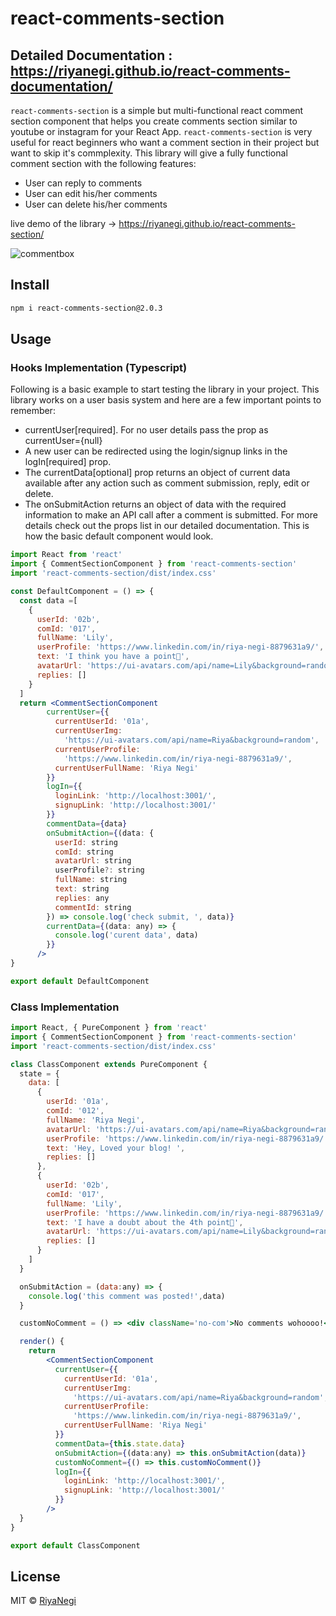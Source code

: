 # react-comments-section

## Detailed Documentation : https://riyanegi.github.io/react-comments-documentation/


`react-comments-section` is a simple but multi-functional react comment section component that helps you create comments section similar to youtube or instagram for your React App.
`react-comments-section` is very useful for react beginners who want a comment section in their project but want to skip it's commplexity. This library will give a fully functional comment section with the following features: 
  - User can reply to comments  
  - User can edit his/her comments
  - User can delete his/her comments

live demo of the library -> https://riyanegi.github.io/react-comments-section/

![commentbox](https://github.com/RiyaNegi/react-comments-section/blob/main/example/blob/default.png?raw=true)

## Install

```bash
npm i react-comments-section@2.0.3
```

## Usage

### Hooks Implementation (Typescript)
Following is a basic example to start testing the library in your project. This library works on a user basis
system and here are a few important points to remember:

- currentUser[required]. For no user details pass the prop as currentUser={null}
- A new user can be redirected using the login/signup links in the logIn[required] prop.
- The currentData[optional] prop returns an object of current data available after any action such as comment submission, reply, edit or delete.
- The onSubmitAction returns an object of data with the required information to make an API call after a comment is submitted.
For more details check out the props list in our detailed documentation.
This is how the basic default component would look.

```jsx
import React from 'react'
import { CommentSectionComponent } from 'react-comments-section'
import 'react-comments-section/dist/index.css'

const DefaultComponent = () => {
  const data =[
    {
      userId: '02b',
      comId: '017',
      fullName: 'Lily',
      userProfile: 'https://www.linkedin.com/in/riya-negi-8879631a9/',
      text: 'I think you have a point🤔',
      avatarUrl: 'https://ui-avatars.com/api/name=Lily&background=random',
      replies: []
    }
  ]
  return <CommentSectionComponent
        currentUser={{
          currentUserId: '01a',
          currentUserImg:
            'https://ui-avatars.com/api/name=Riya&background=random',
          currentUserProfile:
            'https://www.linkedin.com/in/riya-negi-8879631a9/',
          currentUserFullName: 'Riya Negi'
        }}
        logIn={{
          loginLink: 'http://localhost:3001/',
          signupLink: 'http://localhost:3001/'
        }}
        commentData={data}
        onSubmitAction={(data: {
          userId: string
          comId: string
          avatarUrl: string
          userProfile?: string
          fullName: string
          text: string
          replies: any
          commentId: string
        }) => console.log('check submit, ', data)}
        currentData={(data: any) => {
          console.log('curent data', data)
        }}
      />
}

export default DefaultComponent

```

### Class Implementation

```jsx
import React, { PureComponent } from 'react'
import { CommentSectionComponent } from 'react-comments-section'
import 'react-comments-section/dist/index.css'

class ClassComponent extends PureComponent {
  state = {
    data: [
      {
        userId: '01a',
        comId: '012',
        fullName: 'Riya Negi',
        avatarUrl: 'https://ui-avatars.com/api/name=Riya&background=random',
        userProfile: 'https://www.linkedin.com/in/riya-negi-8879631a9/',
        text: 'Hey, Loved your blog! ',
        replies: []
      },
      {
        userId: '02b',
        comId: '017',
        fullName: 'Lily',
        userProfile: 'https://www.linkedin.com/in/riya-negi-8879631a9/',
        text: 'I have a doubt about the 4th point🤔',
        avatarUrl: 'https://ui-avatars.com/api/name=Lily&background=random',
        replies: []
      }
    ]
  }

  onSubmitAction = (data:any) => {
    console.log('this comment was posted!',data)
  }

  customNoComment = () => <div className='no-com'>No comments wohoooo!</div>

  render() {
    return 
        <CommentSectionComponent
          currentUser={{
            currentUserId: '01a',
            currentUserImg:
              'https://ui-avatars.com/api/name=Riya&background=random',
            currentUserProfile:
              'https://www.linkedin.com/in/riya-negi-8879631a9/',
            currentUserFullName: 'Riya Negi'
          }}
          commentData={this.state.data}
          onSubmitAction={(data:any) => this.onSubmitAction(data)}
          customNoComment={() => this.customNoComment()}
          logIn={{
            loginLink: 'http://localhost:3001/',
            signupLink: 'http://localhost:3001/'
          }}
        />
  }
}

export default ClassComponent

```

## License

MIT © [RiyaNegi](https://github.com/RiyaNegi)
